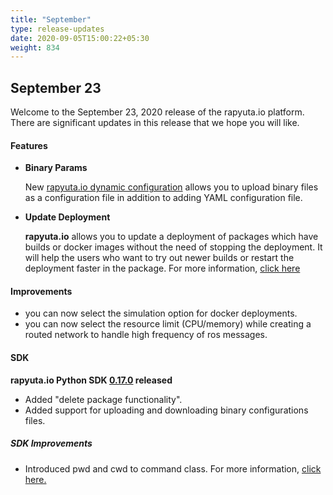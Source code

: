 ```yaml
---
title: "September"
type: release-updates
date: 2020-09-05T15:00:22+05:30
weight: 834
---
```



## September 23
Welcome to the September 23, 2020 release of the rapyuta.io platform. There
are significant updates in this release that we hope you will like.

#### Features
* **Binary Params**

	New [rapyuta.io dynamic configuration](/developer-guide/manage-software-cycle/dynamic-configurations/consume-dynamic-configuration/create-configuration-parameters/#creating-a-configuration-parameter-in-binary-file-format) allows you to upload binary files as a configuration file in addition to adding YAML configuration file.

* **Update Deployment**

	**rapyuta.io** allows you to update a deployment of packages which have builds or docker images without the need of stopping the deployment. It will help the users who want to try out newer builds or restart the deployment faster in the package. For more information, [click here](/developer-guide/manage-software-cycle/deployments/#update-re-deploy-in-place)

#### Improvements
	
- you can now select the simulation option for docker deployments.
- you can now select the resource limit (CPU/memory) while creating a routed network to handle high frequency of ros messages.

#### SDK
**rapyuta.io Python SDK [0.17.0](/developer-guide/tooling-automation/python-sdk/#installation) released** 

- Added "delete package functionality". 
- Added support for uploading and downloading binary configurations files.

##### SDK Improvements

- Introduced pwd and cwd to command class. For more information, [click here.](https://sdkdocs.apps.rapyuta.io/#rapyuta_io.clients.model.Command)

